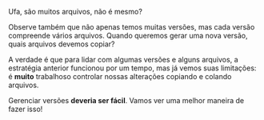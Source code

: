 Ufa, são muitos arquivos, não é mesmo?

<div 
  class="mu-file-browser" 
  data-can-browse="false"
  data-file='{
    "foto-v1.jpg": "",
    "foto-v2.jpg": "",
    "foto-v3.jpg": "",
    "estilos-v1.css": "",
    "estilos-v2.css": "",
    "estilos-v3.css": "",
    "estilos-v4.css": "",
    "estilos-v5.css": "",
    "estilos-v6.css": "",
    "curriculo-v1.html": "",
    "curriculo-v2.html": "",
    "curriculo-v3.html": "",
    "curriculo-v4.html": "",
    "curriculo-v5.html": "",
    "curriculo-v6.html": "",
    "curriculo-v7.html": "",
    "curriculo-v8.html": "",
    "curriculo-v9.html": "",
    "curriculo-v10.html": "",
    "curriculo-v11.html": "",
    "curriculo-v12.html": ""
  }'>
</div>


Observe também que não apenas temos muitas versões, mas cada versão compreende vários arquivos. Quando queremos gerar uma nova versão, quais arquivos devemos copiar?

A verdade é que para lidar com algumas versões e alguns arquivos, a estratégia anterior funcionou por um tempo, mas já vemos suas limitações: é **muito** trabalhoso controlar nossas alterações copiando e colando arquivos.

Gerenciar versões **deveria ser fácil**. Vamos ver uma melhor maneira de fazer isso!
